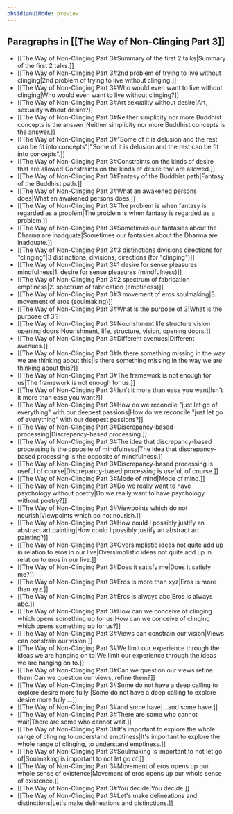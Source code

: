 ```yaml
---
obsidianUIMode: preview
---
```

## Paragraphs in [[The Way of Non-Clinging Part 3]]
- [[The Way of Non-Clinging Part 3#Summary of the first 2 talks|Summary of the first 2 talks.]]
- [[The Way of Non-Clinging Part 3#2nd problem of trying to live without clinging|2nd problem of trying to live without clinging.]]
- [[The Way of Non-Clinging Part 3#Who would even want to live without clinging|Who would even want to live without clinging?]]
- [[The Way of Non-Clinging Part 3#Art sexuality without desire|Art, sexuality without desire?]]
- [[The Way of Non-Clinging Part 3#Neither simplicity nor more Buddhist concepts is the answer|Neither simplicity nor more Buddhist concepts is the answer.]]
- [[The Way of Non-Clinging Part 3#"Some of it is delusion and the rest can be fit into concepts"|"Some of it is delusion and the rest can be fit into concepts".]]
- [[The Way of Non-Clinging Part 3#Constraints on the kinds of desire that are allowed|Constraints on the kinds of desire that are allowed.]]
- [[The Way of Non-Clinging Part 3#Fantasy of the Buddhist path|Fantasy of the Buddhist path.]]
- [[The Way of Non-Clinging Part 3#What an awakened persons does|What an awakened persons does.]]
- [[The Way of Non-Clinging Part 3#The problem is when fantasy is regarded as a problem|The problem is when fantasy is regarded as a problem.]]
- [[The Way of Non-Clinging Part 3#Sometimes our fantasies about the Dharma are inadquate|Sometimes our fantasies about the Dharma are inadquate.]]
- [[The Way of Non-Clinging Part 3#3 distinctions divisions directions for "clinging"|3 distinctions, divisions, directions (for "clinging")]]
- [[The Way of Non-Clinging Part 3#1 desire for sense pleasures mindfulness|1. desire for sense pleasures (mindfulness)]]
- [[The Way of Non-Clinging Part 3#2 spectrum of fabrication emptiness|2. spectrum of fabrication (emptiness)]]
- [[The Way of Non-Clinging Part 3#3 movement of eros soulmaking|3. movement of eros (soulmaking)]]
- [[The Way of Non-Clinging Part 3#What is the purpose of 3|What is the purpose of 3.?]]
- [[The Way of Non-Clinging Part 3#Nourishment life structure vision opening doors|Nourishment, life, structure, vision, opening doors.]]
- [[The Way of Non-Clinging Part 3#Different avenues|Different avenues.]]
- [[The Way of Non-Clinging Part 3#Is there something missing in the way we are thinking about this|Is there something missing in the way we are thinking about this?]]
- [[The Way of Non-Clinging Part 3#The framework is not enough for us|The framework is not enough for us.]]
- [[The Way of Non-Clinging Part 3#Isn't it more than ease you want|Isn't it more than ease you want?]]
- [[The Way of Non-Clinging Part 3#How do we reconcile "just let go of everything" with our deepest passions|How do we reconcile "just let go of everything" with our deepest passions?]]
- [[The Way of Non-Clinging Part 3#Discrepancy-based processing|Discrepancy-based processing.]]
- [[The Way of Non-Clinging Part 3#The idea that discrepancy-based processing is the opposite of mindfulness|The idea that discrepancy-based processing is the opposite of mindfulness.]]
- [[The Way of Non-Clinging Part 3#Discrepancy-based processing is useful of course|Discrepancy-based processing is useful, of course.]]
- [[The Way of Non-Clinging Part 3#Mode of mind|Mode of mind.]]
- [[The Way of Non-Clinging Part 3#Do we really want to have psychology without poetry|Do we really want to have psychology without poetry?]]
- [[The Way of Non-Clinging Part 3#Viewpoints which do not nourish|Viewpoints which do not nourish.]]
- [[The Way of Non-Clinging Part 3#How could I possibly justify an abstract art painting|How could I possibly justify an abstract art painting?]]
- [[The Way of Non-Clinging Part 3#Oversimplistic ideas not quite add up in relation to eros in our live|Oversimplistic ideas not quite add up in relation to eros in our live.]]
- [[The Way of Non-Clinging Part 3#Does it satisfy me|Does it satisfy me?]]
- [[The Way of Non-Clinging Part 3#Eros is more than xyz|Eros is more than xyz.]]
- [[The Way of Non-Clinging Part 3#Eros is always abc|Eros is always abc.]]
- [[The Way of Non-Clinging Part 3#How can we conceive of clinging which opens something up for us|How can we conceive of clinging which opens something up for us?]]
- [[The Way of Non-Clinging Part 3#Views can constrain our vision|Views can constrain our vision.]]
- [[The Way of Non-Clinging Part 3#We limit our experience through the ideas we are hanging on to|We limit our experience through the ideas we are hanging on to.]]
- [[The Way of Non-Clinging Part 3#Can we question our views refine them|Can we question our views, refine them?]]
- [[The Way of Non-Clinging Part 3#Some do not have a deep calling to explore desire more fully |Some do not have a deep calling to explore desire more fully ...]]
- [[The Way of Non-Clinging Part 3#and some have|...and some have.]]
- [[The Way of Non-Clinging Part 3#There are some who cannot wait|There are some who cannot wait.]]
- [[The Way of Non-Clinging Part 3#It's important to explore the whole range of clinging to understand emptiness|It's important to explore the whole range of clinging, to understand emptiness.]]
- [[The Way of Non-Clinging Part 3#Soulmaking is important to not let go of|Soulmaking is important to not let go of.]]
- [[The Way of Non-Clinging Part 3#Movement of eros opens up our whole sense of existence|Movement of eros opens up our whole sense of existence.]]
- [[The Way of Non-Clinging Part 3#You decide|You decide.]]
- [[The Way of Non-Clinging Part 3#Let's make delineations and distinctions|Let's make delineations and distinctions.]]
